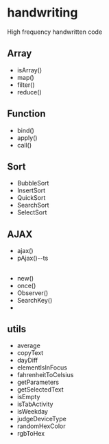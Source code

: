 # handwriting

High frequency handwritten code

## Array

- isArray()
- map()
- filter()
- reduce()

## Function

- bind()
- apply()
- call()

## Sort

- BubbleSort
- InsertSort
- QuickSort
- SearchSort
- SelectSort

## AJAX

- ajax()
- pAjax()--ts

##

- new()
- once()
- Observer()
- SearchKey()
- 

## utils

- average
- copyText
- dayDiff
- elementIsInFocus
- fahrenheitToCelsius
- getParameters
- getSelectedText
- isEmpty
- isTabActivity
- isWeekday
- judgeDeviceType
- randomHexColor
- rgbToHex